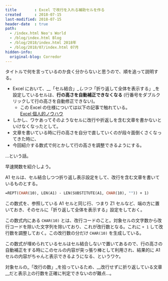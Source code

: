 ```yaml
---
title        : Excel で改行を入れる補助セルを作る
created      : 2018-07-15
last-modified: 2018-07-15
header-date  : true
path:
  - /index.html Neo's World
  - /blog/index.html Blog
  - /blog/2018/index.html 2018年
  - /blog/2018/07/index.html 07月
hidden-info:
  original-blog: Corredor
---
```


タイトルで何を言っているのか良く分からないと思うので、順を追って説明する。

- Excel において、__「セル結合」__しつつ_「折り返して全体を表示する」_を設定しているセルは、__行の高さを自動補正できなくなる__ (行番号をダブルクリックして行の高さを自動修正できない)。
  - この Excel の仕様については以下の記事で触れている。  
    [Excel 個人的ノウハウ](/blog/2018/02/20-01.html)
- しかし、ワケあってそのようなセルに改行や折返しを含む文章を書かないといけなくなったとして。
- 文章を書いている時に行の高さを自分で直していくのが段々面倒くさくなってきた時に、
- 今回紹介する数式で何とかして行の高さを調整できるようにする。

…という話。

早速関数を紹介しよう。

A1 セルは、セル結合しつつ折り返し表示設定をして、改行を含む文章を書いているものとする。

```vb
=REPT(CHAR(10), LEN(A1) - LEN(SUBSTITUTE(A1, CHAR(10), "")) + 1)
```

この数式を、参照している A1 セルと同じ行、つまり Z1 セルなど、端の方に置いておき、そのセルに「折り返して全体を表示する」設定をしておく。

この数式内にある `CHAR(10)` とは、改行コードのこと。対象セルの文字数から改行コードを除いた文字列を除いており、これが改行数となる。これに `+ 1` して改行数を調整しておく。この改行数の分だけ `CHAR(10)` を生成している。

この数式が埋められているセルはセル結合しないで置いてあるので、行の高さの自動補正をする時にこのセルの内容が突っ張り棒として利用され、結果的に A1 セルの内容がちゃんと表示できるようになる、というワケ。

対象セルの_「改行の数」_を拾っているため、__改行せずに折り返している文章__だと表示上の行数を正確に判定できないのが難点…。
